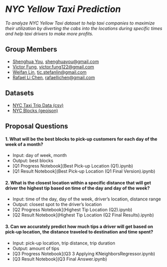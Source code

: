 # *NYC Yellow Taxi Prediction*
*To analyze NYC Yellow Taxi dataset to help taxi companies to maximize their utilization by diverting the cabs into the locations during specific times and help taxi drivers to make more profits.*

## Group Members
* [Shenghua You](https://github.com/shenghuayou), shenghuayou@gmail.com
* [Victor Fung](https://github.com/VictorFung1), victor.fung122@gmail.com
* [Weifan Lin](https://github.com/LinfinityLab), tjc.stefanlin@gmail.com
* [Rafael Li Chen](https://github.com/RafaelLiChen), rafaellichen@gmail.com

## Datasets
* [NYC Taxi Trip Data (csv)](http://www.nyc.gov/html/tlc/html/about/trip_record_data.shtml)
* [NYC Blocks (geojson)](/datasets/block-groups-polygons.geojson)

## Proposal Questions
#### 1. What will be the best blocks to pick-up customers for each day of the week of a month?
  * Input: day of week, month
  * Output: best blocks
  * [Q1 Progress Notebook](Best Pick-up Location (Q1).ipynb)
  * [Q1 Result Notebook](Best Pick-up Location (Q1 Final Version).ipynb)

#### 2. What is the closest location within a specific distance that will get driver the highest tip based on time of the day and day of the week?
  * Input: time of the day, day of the week, driver’s location, distance range
  * Output: closest spot to the driver’s location
  * [Q2 Progress Notebook](Highest Tip Location (Q2).ipynb)
  * [Q2 Result Notebook](Highest Tip Location (Q2 Final Results).ipynb)
  
#### 3. Can we accurately predict how much tips a driver will get based on pick-up location, the distance traveled to destination and time spent?
  * Input: pick-up location, trip distance, trip duration
  * Output: amount of tips
  * [Q3 Progress Notebook](Q3 3 Applying KNeighborsRegressor.ipynb)
  * [Q3 Result Notebook](Q3 Final Answer.ipynb)
